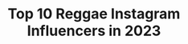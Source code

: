 ---
title: Top 10 Reggae Instagram Influencers in 2023
description: >-
  Find top reggae Instagram influencers in 2023. Most popular hashtags: #reggaeton #rap #batalladegallos.
platform: Instagram
hits: 2283
text_top: See the top-rated Instagram influencers on inBeat.
text_bottom: Our database aggregates 2283 Instagram influencers like this for you to work with.
profiles:
  - username: "lulianmuth"
    fullname: >-
      Lucia Anmuth
    bio: >-
      23✨ 🇦🇷 De Rosario en BS AS .cazzu .adexe y nau Bailándole a la vida 💕 Clases Reggaeton principiante Martes 18 hs 👇🏽 @lacasadabajo
    location: "Argentina"
    followers: 7445
    engagement: 1029
    commentsToLikes: 0.091682
    id: ck5c7e2sv7d2e0i1152sgrced
    verified: false
    hashtags: "#nada, #hastaquesesequeelmalecon, #elclubencasa, #bailaquecalor"
  - username: "koniyahhh"
    fullname: >-
      Konya Plummer
    bio: >-
      +Pro footballer @orlpride +Reggae Girlz #5 🇯🇲 +UCF ALUM ⚔️ -Management: @uppervathletes
    location: ""
    followers: 5383
    engagement: 1606
    commentsToLikes: 0.050891
    id: ck6uakfwp42700j71cpo2xkvp
    verified: false
    hashtags: "#skincare, #hemp, #cannalogica, #sweat"
  - username: "bun_bun10"
    fullname: >-
      Khadija Shaw
    bio: >-
      Reggae Girlz #11 Girondins de Bordeaux 🔵⚪️ @nike Info@avsports.co 🌴 🇯🇲
    location: ""
    followers: 13464
    engagement: 1672
    commentsToLikes: 0.021245
    id: ck6u1ckopkxj10j71zda6jblj
    verified: true
    hashtags: "#stayhome, #fcgb, #fittestofthefittestwillsurvive, #nolimit"
  - username: "jowwi_lee"
    fullname: >-
      Candy Cough
    bio: >-
      Kvndyswing 💔 REGGAETONIANO 🇨🇺
    location: "Spain"
    followers: 5697
    engagement: 994
    commentsToLikes: 0.070424
    id: ck6ufe89awine0j71sak8kawy
    verified: false
    hashtags: "#kvndyswing, #siempreestar, #nuevosingle, #distrito2"
  - username: "veropereira22"
    fullname: >-
      Vero Pereira
    bio: >-
      🎤RAPERA/HIPHOPERA/REGGAE🎤 Todo lo que crees que no he dicho,búscalo en mis temas.
    location: "Venezuela"
    followers: 21900
    engagement: 291
    commentsToLikes: 0.114108
    id: ck0w2ax69nfvo0i19w010hln1
    verified: false
    hashtags: "#style, #can, #song, #stree"
  - username: "xtenlovesyou"
    fullname: >-
      XTEN
    bio: >-
      Hey there! ✨I’m a proud Latina & former NFL Dancer who loves traveling, cuddling with my fur baby & listening to reggaeton 🤍 Dαℓℓαѕ, тχ ✭
    location: "United States"
    followers: 7146
    engagement: 930
    commentsToLikes: 0.106246
    id: ck6udmve6m0430j712pc51tw0
    verified: false
    hashtags: "#dallasinfluencer, #latina, #mentalhealthawareness, #latinainfluencer"
  - username: "davidramjamrodigan"
    fullname: >-
      David Rodigan MBE. OD.
    bio: >-
      42 Years in Reggae. BBC 1Xtra Bookings: lucy.putman@paradigmagency.com
    location: "United Kingdom"
    followers: 85387
    engagement: 299
    commentsToLikes: 0.037106
    id: ck0w6088q6aci0i1923maze4m
    verified: true
    hashtags: "#letthemusicplay, #blackhistorymonth, #carnival, #thisactuallyhappened"
  - username: "gracielarodarte"
    fullname: >-
      Graciela
    bio: >-
      reggaetón enthusiast | AZ |
    location: "United States"
    followers: 6153
    engagement: 1617
    commentsToLikes: 0.018799
    id: ck8t3xr024vh30j78qotlm6wg
    verified: false
    hashtags: "#mepuselaspilas"
  - username: "solomonraymusic"
    fullname: >-
      Solomon Ray
    bio: >-
      Retired Reggaetonero. | @santoxsantojewelry
    location: "United States"
    followers: 45488
    engagement: 321
    commentsToLikes: 0.033733
    id: ck0ttcs1325zy0i1958aeefhl
    verified: true
    hashtags: "#theressomethingaboutmary, #themeaningofmariahcarey, #caymus, #happyhalloween"
  - username: "rocioragonesi"
    fullname: >-
      Rago🤪
    bio: >-
      Instructora de reggaeton | Bailarina Ed.fisica - UNLAM CANJES/ PUBLICIDAD AL MD @r.rkids @r.r_indumentaria @rragonesi.clases
    location: "Argentina"
    followers: 34613
    engagement: 434
    commentsToLikes: 0.025248
    id: ck55jq5d4xjo80i111oeisily
    verified: false
    hashtags: "#reggaeton, #dance, #bailarina, #reggaetonestrella"
---